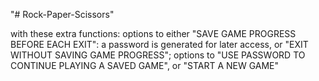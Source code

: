 "# Rock-Paper-Scissors" 

with these extra functions:
options to either "SAVE GAME PROGRESS BEFORE EACH EXIT": a password is generated for later access, or "EXIT WITHOUT SAVING GAME PROGRESS"; 
options to "USE PASSWORD TO CONTINUE PLAYING A SAVED GAME", or "START A NEW GAME"
